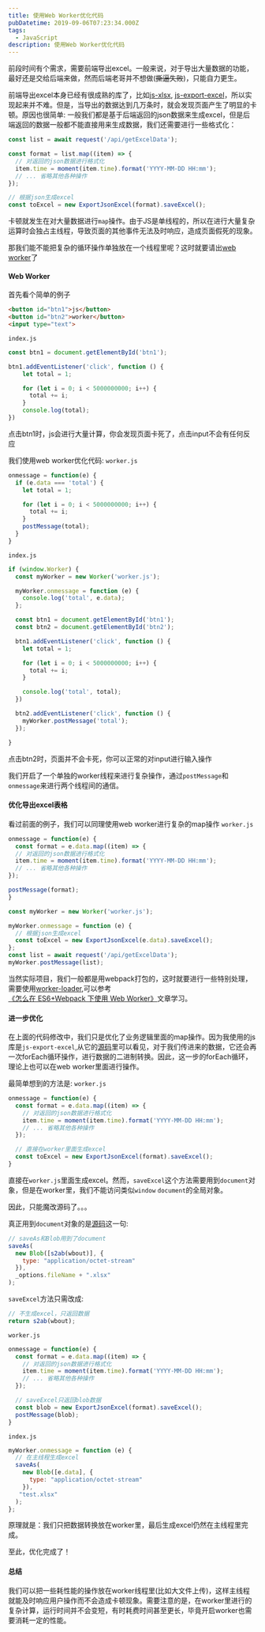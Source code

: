 ```yaml
---
title: 使用Web Worker优化代码
pubDatetime: 2019-09-06T07:23:34.000Z
tags:
  - JavaScript
description: 使用Web Worker优化代码
---
```

前段时间有个需求，需要前端导出excel。一般来说，对于导出大量数据的功能，最好还是交给后端来做，然而后端老哥并不想做(~~撕逼失败~~)，只能自力更生。

前端导出excel本身已经有很成熟的库了，比如[js-xlsx](https://github.com/SheetJS/js-xlsx), [js-export-excel](https://github.com/cuikangjie/js-export-excel)，所以实现起来并不难。但是，当导出的数据达到几万条时，就会发现页面产生了明显的卡顿。原因也很简单: 一般我们都是基于后端返回的json数据来生成excel，但是后端返回的数据一般都不能直接用来生成数据，我们还需要进行一些格式化：
```javascript
const list = await request('/api/getExcelData');

const format = list.map((item) => {
  // 对返回的json数据进行格式化
  item.time = moment(item.time).format('YYYY-MM-DD HH:mm');
  // ... 省略其他各种操作
});

// 根据json生成excel
const toExcel = new ExportJsonExcel(format).saveExcel();
```
卡顿就发生在对大量数据进行`map`操作。由于JS是单线程的，所以在进行大量复杂运算时会独占主线程，导致页面的其他事件无法及时响应，造成页面假死的现象。

那我们能不能把复杂的循环操作单独放在一个线程里呢？这时就要请出[web worker](https://developer.mozilla.org/zh-CN/docs/Web/API/Web_Workers_API/Using_web_workers)了

<!-- more -->

#### Web Worker
首先看个简单的例子
```html
<button id="btn1">js</button>
<button id="btn2">worker</button>
<input type="text">
```
`index.js`
```javascript
const btn1 = document.getElementById('btn1');

btn1.addEventListener('click', function () {
    let total = 1;

    for (let i = 0; i < 5000000000; i++) {
      total += i;
    }
    console.log(total);
})
```
点击btn1时，js会进行大量计算，你会发现页面卡死了，点击input不会有任何反应

我们使用web worker优化代码:
`worker.js`
```javascript
onmessage = function(e) {
  if (e.data === 'total') {
    let total = 1;

    for (let i = 0; i < 5000000000; i++) {
      total += i;
    }
    postMessage(total);
  }
}
```
`index.js`
```javascript
if (window.Worker) {
  const myWorker = new Worker('worker.js');

  myWorker.onmessage = function (e) {
    console.log('total', e.data);
  };

  const btn1 = document.getElementById('btn1');
  const btn2 = document.getElementById('btn2');

  btn1.addEventListener('click', function () {
    let total = 1;

    for (let i = 0; i < 5000000000; i++) {
      total += i;
    }

    console.log('total', total);
  })

  btn2.addEventListener('click', function () {
    myWorker.postMessage('total');
  });

}
```
点击btn2时，页面并不会卡死，你可以正常的对input进行输入操作

我们开启了一个单独的worker线程来进行复杂操作，通过`postMessage`和`onmessage`来进行两个线程间的通信。

#### 优化导出excel表格
看过前面的例子，我们可以同理使用web worker进行复杂的map操作
`worker.js`
```javascript
onmessage = function(e) {
  const format = e.data.map((item) => {
  // 对返回的json数据进行格式化
  item.time = moment(item.time).format('YYYY-MM-DD HH:mm');
  // ... 省略其他各种操作
});

postMessage(format);
}
```

```javascript
const myWorker = new Worker('worker.js');

myWorker.onmessage = function (e) {
  // 根据json生成excel
  const toExcel = new ExportJsonExcel(e.data).saveExcel();
};
const list = await request('/api/getExcelData');
myWorker.postMessage(list);
```
当然实际项目，我们一般都是用webpack打包的，这时就要进行一些特别处理，需要使用[worker-loader](https://github.com/webpack-contrib/worker-loader),可以参考[《怎么在 ES6+Webpack 下使用 Web Worker》](https://juejin.im/post/5acf348151882579ef4f5a77)文章学习。

#### 进一步优化
在上面的代码修改中，我们只是优化了业务逻辑里面的map操作。因为我使用的js库是`js-export-excel`,从它的[源码](https://github.com/cuikangjie/js-export-excel/blob/master/src/js-export-excel.js#L123)里可以看见，对于我们传进来的数据，它还会再一次forEach循环操作，进行数据的二进制转换。因此，这一步的forEach循环，理论上也可以在web worker里面进行操作。

最简单想到的方法是:
`worker.js`
```javascript
onmessage = function(e) {
  const format = e.data.map((item) => {
    // 对返回的json数据进行格式化
    item.time = moment(item.time).format('YYYY-MM-DD HH:mm');
    // ... 省略其他各种操作
  });

  // 直接在worker里面生成excel
  const toExcel = new ExportJsonExcel(format).saveExcel();
}
```
直接在`worker.js`里面生成excel。然而，`saveExcel`这个方法需要用到`document`对象，但是在worker里，我们不能访问类似`window` `document`的全局对象。

因此，只能魔改源码了。。。

真正用到`document`对象的是[源码](https://github.com/cuikangjie/js-export-excel/blob/master/src/js-export-excel.js#L151)这一句:
```javascript
// saveAs和Blob用到了document
saveAs(
  new Blob([s2ab(wbout)], {
    type: "application/octet-stream"
  }),
  _options.fileName + ".xlsx"
);
```

`saveExcel`方法只需改成:
```javascript
// 不生成excel，只返回数据
return s2ab(wbout);
```

`worker.js`
```javascript
onmessage = function(e) {
  const format = e.data.map((item) => {
    // 对返回的json数据进行格式化
    item.time = moment(item.time).format('YYYY-MM-DD HH:mm');
    // ... 省略其他各种操作
  });

  // saveExcel只返回blob数据
  const blob = new ExportJsonExcel(format).saveExcel();
  postMessage(blob);
}
```
`index.js`
```javascript
myWorker.onmessage = function (e) {
  // 在主线程生成excel
  saveAs(
    new Blob([e.data], {
      type: "application/octet-stream"
    }),
   "test.xlsx"
  );
};
```
原理就是：我们只把数据转换放在worker里，最后生成excel仍然在主线程里完成。

至此，优化完成了！

#### 总结
我们可以把一些耗性能的操作放在worker线程里(比如大文件上传)，这样主线程就能及时响应用户操作而不会造成卡顿现象。需要注意的是，在worker里进行的复杂计算，运行时间并不会变短，有时耗费时间甚至更长，毕竟开启worker也需要消耗一定的性能。